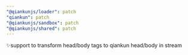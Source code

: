 ```yaml
---
"@qiankunjs/loader": patch
"qiankun": patch
"@qiankunjs/sandbox": patch
"@qiankunjs/shared": patch
---
```


✨support to transform head/body tags to qiankun head/body in stream
